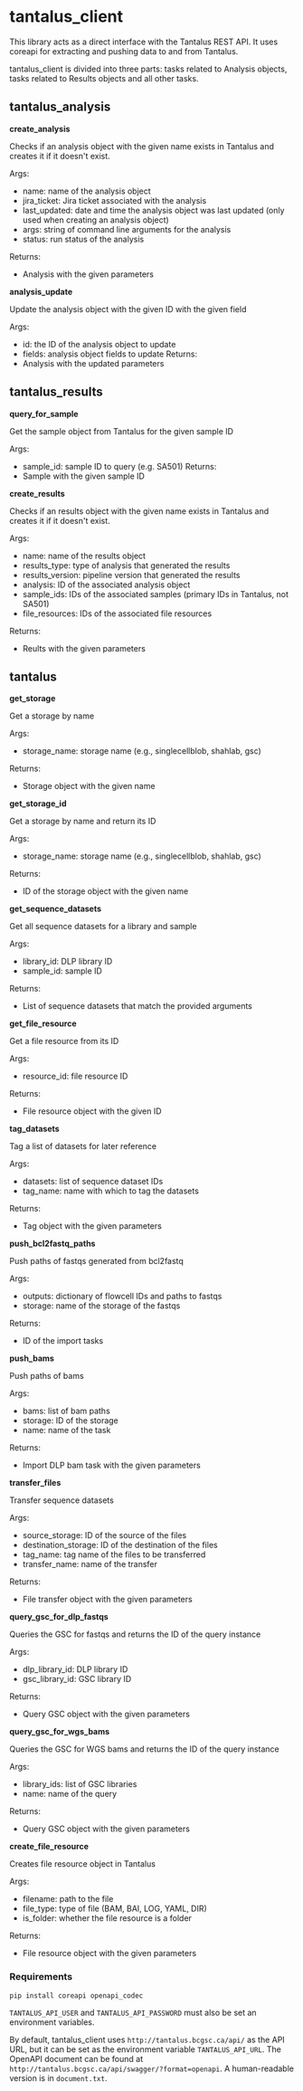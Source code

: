 # tantalus_client

This library acts as a direct interface with the Tantalus REST API.
It uses coreapi for extracting and pushing data to and from Tantalus.


tantalus_client is divided into three parts: tasks related to Analysis objects, tasks related to Results objects and all other tasks.


## tantalus_analysis

**create_analysis**

Checks if an analysis object with the given name exists in Tantalus and 
creates it if it doesn't exist.

Args:
* name: name of the analysis object
* jira_ticket: Jira ticket associated with the analysis
* last_updated: date and time the analysis object was last updated (only used when creating an analysis object)
* args: string of command line arguments for the analysis
* status: run status of the analysis

Returns:
* Analysis with the given parameters

**analysis_update**

Update the analysis object with the given ID with the given field

Args:
* id: the ID of the analysis object to update
* fields: analysis object fields to update
Returns:
* Analysis with the updated parameters


## tantalus_results

**query_for_sample**

Get the sample object from Tantalus for the given sample ID

Args:
* sample_id: sample ID to query (e.g. SA501)
Returns:
* Sample with the given sample ID

**create_results**

Checks if an results object with the given name exists in Tantalus and 
creates it if it doesn't exist.

Args:
* name: name of the results object
* results_type: type of analysis that generated the results
* results_version: pipeline version that generated the results
* analysis: ID of the associated analysis object
* sample_ids: IDs of the associated samples (primary IDs in Tantalus, not SA501)
* file_resources: IDs of the associated file resources

Returns:
* Reults with the given parameters


## tantalus

**get_storage**

Get a storage by name

Args:
* storage_name: storage name (e.g., singlecellblob, shahlab, gsc)

Returns:
* Storage object with the given name

**get_storage_id**

Get a storage by name and return its ID

Args:
* storage_name: storage name (e.g., singlecellblob, shahlab, gsc)

Returns:
* ID of the storage object with the given name

**get_sequence_datasets**

Get all sequence datasets for a library and sample

Args:
* library_id: DLP library ID
* sample_id: sample ID

Returns:
* List of sequence datasets that match the provided arguments

**get_file_resource**

Get a file resource from its ID

Args:
* resource_id: file resource ID

Returns:
* File resource object with the given ID

**tag_datasets**

Tag a list of datasets for later reference

Args:
* datasets: list of sequence dataset IDs
* tag_name: name with which to tag the datasets

Returns:
* Tag object with the given parameters

**push_bcl2fastq_paths**

Push paths of fastqs generated from bcl2fastq

Args:
* outputs: dictionary of flowcell IDs and paths to fastqs
* storage: name of the storage of the fastqs

Returns:
* ID of the import tasks

**push_bams**

Push paths of bams

Args:
* bams: list of bam paths
* storage: ID of the storage
* name: name of the task

Returns:
* Import DLP bam task with the given parameters

**transfer_files**

Transfer sequence datasets

Args:
* source_storage: ID of the source of the files
* destination_storage: ID of the destination of the files
* tag_name: tag name of the files to be transferred
* transfer_name: name of the transfer

Returns:
* File transfer object with the given parameters

**query_gsc_for_dlp_fastqs**

Queries the GSC for fastqs and returns the ID of the query instance

Args:
* dlp_library_id: DLP library ID
* gsc_library_id: GSC library ID

Returns:
* Query GSC object with the given parameters

**query_gsc_for_wgs_bams**

Queries the GSC for WGS bams and returns the ID of the query instance

Args:
* library_ids: list of GSC libraries
* name: name of the query

Returns:
* Query GSC object with the given parameters

**create_file_resource**

Creates file resource object in Tantalus

Args:
* filename: path to the file
* file_type: type of file (BAM, BAI, LOG, YAML, DIR)
* is_folder: whether the file resource is a folder

Returns:
* File resource object with the given parameters


### Requirements

```
pip install coreapi openapi_codec
```

`TANTALUS_API_USER` and `TANTALUS_API_PASSWORD` must also be set an environment variables.

By default, tantalus_client uses `http://tantalus.bcgsc.ca/api/` as the API URL, but it can be set as the environment variable `TANTALUS_API_URL`.
The OpenAPI document can be found at `http://tantalus.bcgsc.ca/api/swagger/?format=openapi`.
A human-readable version is in `document.txt`.


